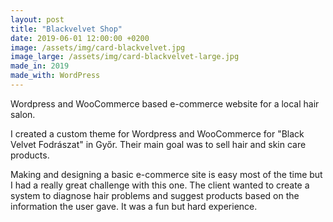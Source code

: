```yaml
---
layout: post
title: "Blackvelvet Shop"
date: 2019-06-01 12:00:00 +0200
image: /assets/img/card-blackvelvet.jpg
image_large: /assets/img/card-blackvelvet-large.jpg
made_in: 2019
made_with: WordPress
---
```

Wordpress and WooCommerce based e-commerce website for a local hair salon.

<!--more-->

I created a custom theme for Wordpress and WooCommerce for "Black Velvet Fodrászat" in Győr. Their main goal was to sell hair and skin care products.

Making and designing a basic e-commerce site is easy most of the time but I had a really great challenge with this one. The client wanted to create a system to diagnose hair problems and suggest products based on the information the user gave. It was a fun but hard experience.
